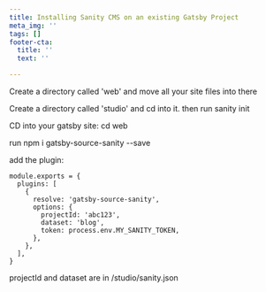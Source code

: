 ```yaml
---
title: Installing Sanity CMS on an existing Gatsby Project
meta_img: ''
tags: []
footer-cta:
  title: ''
  text: ''

---
```

Create a directory called 'web' and move all your site files into there

Create a directory called 'studio' and cd into it. then run sanity init 

CD into your gatsby site: cd web

run npm i gatsby-source-sanity --save

add the plugin: 

    module.exports = {
      plugins: [
        {
          resolve: 'gatsby-source-sanity',
          options: {
            projectId: 'abc123',
            dataset: 'blog',
            token: process.env.MY_SANITY_TOKEN,
          },
        },
      ],
    }

projectId and dataset are in /studio/sanity.json
